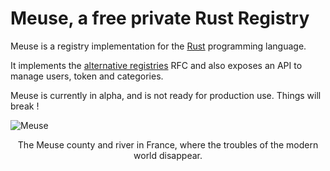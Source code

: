 # Meuse, a free private Rust Registry

Meuse is a registry implementation for the [Rust](https://www.rust-lang.org) programming language.

It implements the [alternative registries](https://github.com/rust-lang/rfcs/blob/master/text/2141-alternative-registries.md) RFC and also exposes an API to manage users, token and categories.

Meuse is currently in alpha, and is not ready for production use. Things will break !

![Meuse](meuse.png)
<center>The Meuse county and river in France, where the troubles of the modern world disappear.</center>
